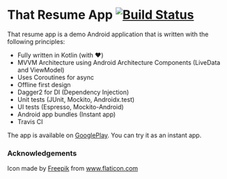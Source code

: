 # That Resume App [![Build Status](https://travis-ci.org/mblcdr/ThatResumeApp.svg?branch=master)](https://travis-ci.org/mblcdr/ThatResumeApp)

That resume app is a demo Android application that is written with the following principles:

  - Fully written in Kotlin (with :heart:)
  - MVVM Architecture using Android Architecture Components (LiveData and ViewModel)
  - Uses Coroutines for async
  - Offline first design
  - Dagger2 for DI (Dependency Injection)
  - Unit tests (JUnit, Mockito, Androidx.test)
  - UI tests (Espresso, Mockito-Android)
  - Android app bundles (Instant app)
  - Travis CI

The app is available on [GooglePlay](https://play.google.com/store/apps/details?id=com.samsaz.thatresumeapp). You can try it as an instant app.

### Acknowledgements
Icon made by [Freepik](https://www.freepik.com) from www.flaticon.com
